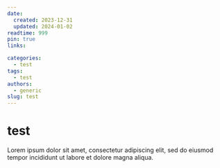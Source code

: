 ```yaml
---
date:
  created: 2023-12-31
  updated: 2024-01-02
readtime: 999
pin: true
links:

categories:
  - test
tags:
  - test
authors:
  - generic
slug: test
---
```


# test

Lorem ipsum dolor sit amet, consectetur adipiscing elit, sed do eiusmod
tempor incididunt ut labore et dolore magna aliqua.
